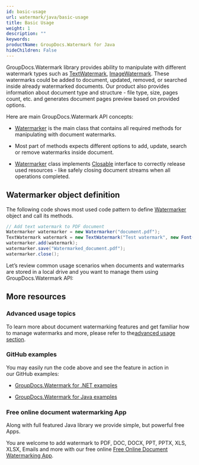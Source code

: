 ```yaml
---
id: basic-usage
url: watermark/java/basic-usage
title: Basic Usage
weight: 1
description: ""
keywords: 
productName: GroupDocs.Watermark for Java
hideChildren: False
---
```

GroupDocs.Watermark library provides ability to manipulate with different watermark types such as [TextWatermark](https://apireference.groupdocs.com/watermark/java/com.groupdocs.watermark.watermarks/TextWatermark), [ImageWatermark](https://apireference.groupdocs.com/watermark/java/com.groupdocs.watermark.watermarks/ImageWatermark). These watermarks could be added to document, updated, removed, or searched inside already watermarked documents. Our product also provides information about document type and structure - file type, size, pages count, etc. and generates document pages preview based on provided options.  

Here are main GroupDocs.Watermark API concepts:

*   [Watermarker](https://apireference.groupdocs.com/watermark/java/com.groupdocs.watermark/Watermarker) is the main class that contains all required methods for manipulating with document watermarks.
    
*   Most part of methods expects different options to add, update, search or remove watermarks inside document.
    
*   [Watermarker](https://apireference.groupdocs.com/watermark/java/com.groupdocs.watermark/Watermarker) class implements [Closable](https://docs.oracle.com/javase/7/docs/api/java/io/Closeable.html) interface to correctly release used resources - like safely closing document streams when all operations completed.
    

## Watermarker object definition

The following code shows most used code pattern to define [Watermarker](https://apireference.groupdocs.com/watermark/java/com.groupdocs.watermark/Watermarker) object and call its methods.

```csharp
// Add text watermark to PDF document
Watermarker watermarker = new Watermarker("document.pdf");
TextWatermark watermark = new TextWatermark("Test watermark", new Font("Arial", 36, FontStyle.Bold | FontStyle.Italic));
watermarker.add(watermark);
watermarker.save("Watermarked_document.pdf");
watermarker.close(); 
```

Let’s review common usage scenarios when documents and watermarks are stored in a local drive and you want to manage them using GroupDocs.Watermark API:

## More resources

### Advanced usage topics

To learn more about document watermarking features and get familiar how to manage watermarks and more, please refer to the[advanced usage section](Basic%2BUsage.html).

### GitHub examples

You may easily run the code above and see the feature in action in our GitHub examples:

*   [GroupDocs.Watermark for .NET examples](https://github.com/groupdocs-watermark/GroupDocs.Watermark-for-.NET)
    
*   [GroupDocs.Watermark for Java examples](https://github.com/groupdocs-watermark/GroupDocs.Watermark-for-Java)
    

### Free online document watermarking App

Along with full featured Java library we provide simple, but powerful free Apps.

You are welcome to add watermark to PDF, DOC, DOCX, PPT, PPTX, XLS, XLSX, Emails and more with our free online [Free Online Document Watermarking App](https://products.groupdocs.app/watermark).
